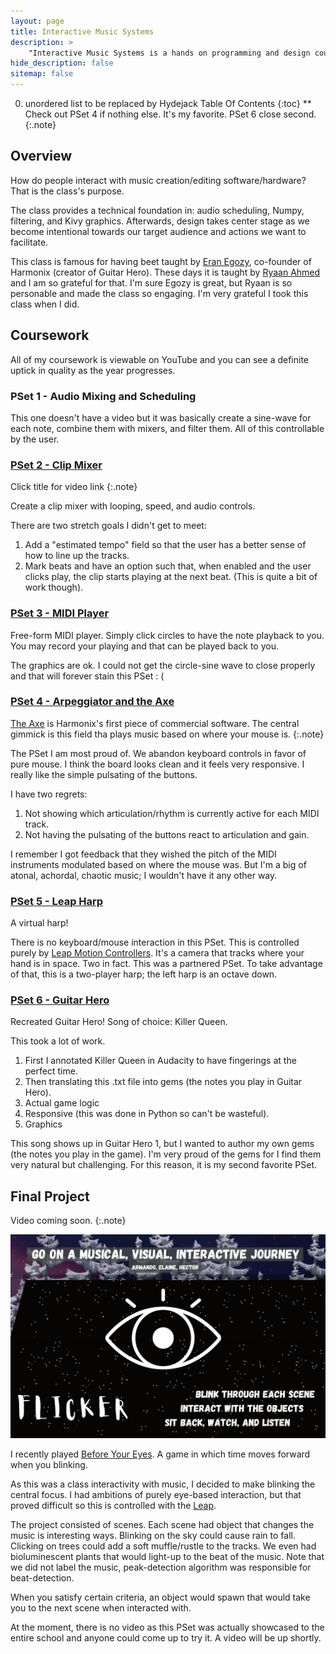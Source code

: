 ```yaml
---
layout: page
title: Interactive Music Systems
description: >
    "Interactive Music Systems is a hands on programming and design course that explores audio synthesis, musical structure, HCI (human computer interaction), and visual presentation as the ingredients for the creation of engaging real-time interactive musical experiences."
hide_description: false
sitemap: false
---
```


0. unordered list to be replaced by Hydejack Table Of Contents 
{:toc}
** Check out PSet 4 if nothing else. It's my favorite. PSet 6 close second.
{:.note}

## Overview

How do people interact with music creation/editing software/hardware? That is the class's purpose.

The class provides a technical foundation in: audio scheduling, Numpy, filtering, and Kivy graphics.
Afterwards, design takes center stage as we become intentional towards our target audience and actions we want to facilitate.

This class is famous for having beet taught by [Eran Egozy](https://mta.mit.edu/person/eran-egozy), co-founder of Harmonix (creator of Guitar Hero).
These days it is taught by [Ryaan Ahmed](https://mta.mit.edu/person/ryaan-ahmed) and I am so grateful for that.
I'm sure Egozy is great, but Ryaan is so personable and made the class so engaging.
I'm very grateful I took this class when I did.


## Coursework

All of my coursework is viewable on YouTube and you can see a definite uptick in quality as the year progresses.

### PSet 1 - Audio Mixing and Scheduling

This one doesn't have a video but it was basically create a sine-wave for each note, combine them with mixers, and filter them.
All of this controllable by the user.

### [PSet 2 - Clip Mixer](https://www.youtube.com/watch?v=vl0WqEdLx6c)
Click title for video link
{:.note}

Create a clip mixer with looping, speed, and audio controls.

There are two stretch goals I didn't get to meet:
1. Add a "estimated tempo" field so that the user has a better sense of how to line up the tracks.
2. Mark beats and have an option such that, when enabled and the user clicks play, the clip starts playing at the next beat. (This is quite a bit of work though).

### [PSet 3 - MIDI Player](https://www.youtube.com/watch?v=HKZkQJkTNMo)

Free-form MIDI player.
Simply click circles to have the note playback to you.
You may record your playing and that can be played back to you.

The graphics are ok.
I could not get the circle-sine wave to close properly and that will forever stain this PSet : (

### [PSet 4 - Arpeggiator and the Axe](https://www.youtube.com/watch?v=APhUTjueD68)

[The Axe](https://www.youtube.com/watch?v=XzttQw6xbEE) is Harmonix's first piece of commercial software.
The central gimmick is this field tha plays music based on where your mouse is.
{:.note}

The PSet I am most proud of. We abandon keyboard controls in favor of pure mouse.
I think the board looks clean and it feels very responsive.
I really like the simple pulsating of the buttons.

I have two regrets:
1. Not showing which articulation/rhythm is currently active for each MIDI track.
2. Not having the pulsating of the buttons react to articulation and gain.

I remember I got feedback that they wished the pitch of the MIDI instruments modulated based on where the mouse was.
But I'm a big of atonal, achordal, chaotic music; I wouldn't have it any other way.

### [PSet 5 - Leap Harp](https://www.youtube.com/watch?v=sQjRgqUgcqY)

A virtual harp!

There is no keyboard/mouse interaction in this PSet.
This is controlled purely by [Leap Motion Controllers](https://www.ultraleap.com/product/leap-motion-controller/).
It's a camera that tracks where your hand is in space.
Two in fact. This was a partnered PSet.
To take advantage of that, this is a two-player harp; the left harp is an octave down.



### [PSet 6 - Guitar Hero](https://www.youtube.com/watch?v=FMjF2ziGmhc)

Recreated Guitar Hero! Song of choice: Killer Queen.

This took a lot of work.
1. First I annotated Killer Queen in Audacity to have fingerings at the perfect time.
2. Then translating this .txt file into gems (the notes you play in Guitar Hero).
3. Actual game logic
4. Responsive (this was done in Python so can't be wasteful).
5. Graphics

This song shows up in Guitar Hero 1, but I wanted to author my own gems (the notes you play in the game).
I'm very proud of the gems for I find them very natural but challenging.
For this reason, it is my second favorite PSet.

## Final Project
Video coming soon.
{:.note}

![](/assets/img/classes/flicker.jpeg)

I recently played [Before Your Eyes](https://store.steampowered.com/app/1082430/Before_Your_Eyes/).
A game in which time moves forward when you blinking.

As this was a class interactivity with music, I decided to make blinking the central focus.
I had ambitions of purely eye-based interaction, but that proved difficult so this is controlled with the [Leap](https://www.ultraleap.com/product/leap-motion-controller/).

The project consisted of scenes.
Each scene had object that changes the music is interesting ways.
Blinking on the sky could cause rain to fall.
Clicking on trees could add a soft muffle/rustle to the tracks.
We even had bioluminescent plants that would light-up to the beat of the music.
Note that we did not label the music, peak-detection algorithm was responsible for beat-detection.

When you satisfy certain criteria, an object would spawn that would take you to the next scene when interacted with.

At the moment, there is no video as this PSet was actually showcased to the entire school and anyone could come up to try it.
A video will be up shortly.
